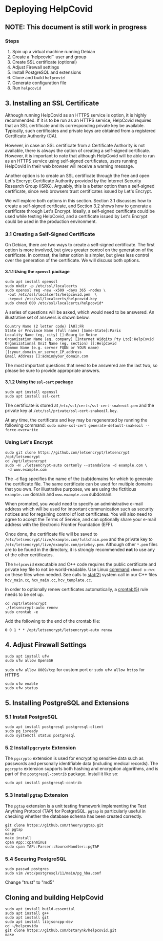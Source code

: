 # Deploying HelpCovid 
## NOTE: This document is still work in progress


### Steps
1. Spin up a virtual machine running Debian
2. Create a `helpcovid`` user and group
3. Create SSL certificate (optional)
4. Adjust Firewall settings
5. Install PostgreSQL and extensions
6. Clone and build `helpcovid`
7. Generate configuration file
8. Run `helpcovid`




## 3. Installing an SSL Certificate

Although running HelpCovid as an HTTPS service is option, it is highly
recommended. If it is to be run as an HTTPS service, HelpCovid requires that an 
SSL certificate and its corresponding private key be available. Typically, such
certificates and private keys are obtained from a registered Certificate
Authority (CA).

However, in case an SSL certificate from a Certificate Authority is not
available, there is always the option of creating a self-signed certificate.
However, it is important to note that although HelpCovid will be able to run as
an HTTPS service using self-signed certificates, users running HelpCovid in
their web browser will receive a warning message.

Another option is to create an SSL certificate through the free and open 
Let's Encrypt Certificate Authority provided by the Internet Security Research
Group (ISRG). Arguably, this is a better option than a self-signed certificate,
since web browsers trust certificates issued by Let's Encrypt. 

We will explore both options in this section. Section 3.1 discusses how to 
create a self-signed certficate, and Section 3.2 shows how to generate a
certificate through Let's Encrypt. Ideally, a self-signed certificate could be
used while testing HelpCovid, and a certificate issued by Let's Encrypt could be
used in the production environment.


### 3.1 Creating a Self-Signed Certificate

On Debian, there are two ways to create a self-signed certificate. The first
option is more involved, but gives greater control on the generation of the
certificate. In contrast, the latter option is simpler, but gives less control
over the generation of the certificate. We will discuss both options.

#### 3.1.1 Using the `openssl` package

```
sudo apt install openssl
sudo mkdir -p /etc/ssl/localcerts
sudo openssl req -new -x509 -days 365 -nodes \
 -out /etc/ssl/localcerts/helpcovid.pem  \
 -keyout /etc/ssl/localcerts/helpcovid.key
sudo chmod 600 /etc/ssl/localcerts/helpcovid*
```

A series of questions will be asked, which would need to be answered. An
illustrative set of answers is shown below.

```
Country Name (2 letter code) [AU]:FR
State or Province Name (full name) [Some-State]:Paris
Locality Name (eg, city) []:Bourg Le Reine
Organization Name (eg, company) [Internet Widgits Pty Ltd]:HelpCovid
Organizational Unit Name (eg, section) []:HelpCovid
Common Name (e.g. server FQDN or YOUR name) []:your_domain_or_server_IP_address
Email Address []:admin@your_domain.com
```

The most important questions that need to be answered are the last two, so
please be sure to provide appropriate answers.

#### 3.1.2 Using the `ssl-cert` package

```
sudo apt install openssl
sudo apt install ssl-cert
```

The certificate is stored at `/etc/ssl/certs/ssl-cert-snakeoil.pem` and the
private key at `/etc/ssl/private/ssl-cert-snakeoil.key`.

At any time, the certificate and key may be regenerated by running the following
command: `sudo make-ssl-cert generate-default-snakeoil --force-overwrite`


### Using Let's Encrypt

```
sudo git clone https://github.com/letsencrypt/letsencrypt /opt/letsencrypt
cd /opt/letsencrypt
sudo -H ./letsencrypt-auto certonly --standalone -d example.com \
 -d www.example.com
```

The `-d` flag specifies the name of the (sub)domains for which to generate the
certificate file. The same certificate can be used for multiple domains that you
own. For illustrative purposes, we are using the fictitious `example.com` domain
and `www.example.com` subdomain.

When prompted, you would need to specify an administrative e-mail address which
will be used for important communication such as security notices and for
regaining control of lost certificates. You will also need to agree to accept
the Terms of Service, and can optionally share your e-mail address with the
Electronic Frontier Foundation (EFF).

Once done, the certificate file will be saved to 
`/etc/letsencrypt/live/example.com/fullchain.pem`  and the private key to
`/etc/letsencrypt/live/example.com/privkey.pem`. Although other `*.pem` files
are to be found in the directory, it is strongly recommended **not** to use any
of the other certificates.

The `helpcovid` executable and C++ code requires the public
certificate and private key file to not be world-readable. Use Linux
[command](http://man7.org/linux/man-pages/man1/chmod.1.html) `chmod
o-rwx` on these files when needed. See calls to
[stat(2)](http://man7.org/linux/man-pages/man2/stat.2.html) system
call in our C++ files `hcv_main.cc`, `hcv_main.cc`, `hcv_template.cc`.

In order to optionally renew certificates automatically, a
[crontab(5)](http://man7.org/linux/man-pages/man5/crontab.5.html) rule
needs to be set up.

```
cd /opt/letsencrypt
./letsencrypt-auto renew
sudo crontab -e
```

Add the following to the end of the crontab file:
```
0 0 1 * * /opt/letsencrypt/letsencrypt-auto renew
```

## 4. Adjust Firewall Settings

```
sudo apt install ufw
sudo ufw allow OpenSSH
```

`sudo ufw allow 8089/tcp` for custom port
or
`sudo ufw allow https` for HTTPS

```
sudo ufw enable
sudo ufw status
```


## 5. Installing PostgreSQL and Extensions

### 5.1 Install PostgreSQL

```
sudo apt install postgresql postgresql-client
sudo pg_isready 
sudo systemctl status postgresql
```

### 5.2 Install `pgcrypto` Extension

The `pgcrypto` extension is used for encrypting sensitive data such as passwords
and personally identifiable data (including medical records). The `pgcrypto`
extension supports both hashing and encryption algorithms, and is part of the
`postgresql-contrib` package. Install it like so:

```
sudo apt install postgresql-contrib
```

### 5.3 Install `pgtap` Extension

The `pgtap` extension is a unit testing framework implementing the Test Anything
Protocol (TAP) for PostgreSQL. `pgtap` is particularly useful in checking
whether the database schema has been created correctly.

```
git clone https://github.com/theory/pgtap.git
cd pgtap
make
make install
cpan App::cpanminus
sudo cpan TAP::Parser::SourceHandler::pgTAP
```

### 5.4 Securing PostgreSQL
```
sudo passwd postgres
sudo vim /etc/postgresql/11/main/pg_hba.conf
```
Change "trust" to "md5"


## Cloning and building HelpCovid

```
sudo apt install build-essential
sudo apt install g++
sudo apt install git
sudo apt install libjsoncpp-dev
cd ~/helpcovidu
git clone https://github.com/bstarynk/helpcovid.git
make
```

